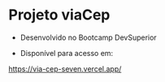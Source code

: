 # Projeto viaCep

* Desenvolvido no Bootcamp DevSuperior

* Disponível para acesso em: 

<https://via-cep-seven.vercel.app/>
